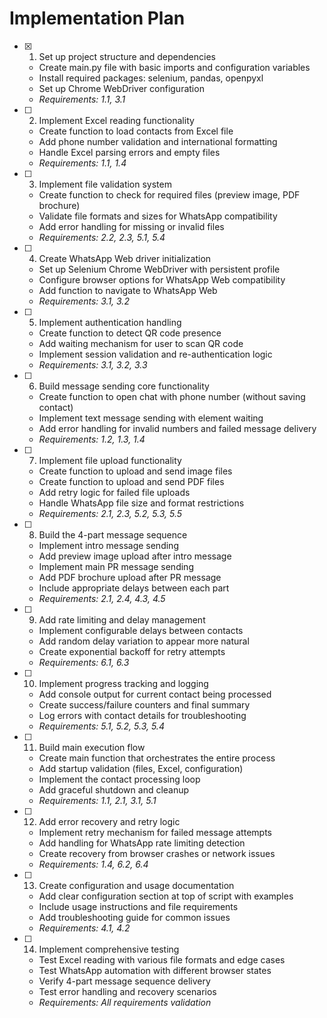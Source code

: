 # Implementation Plan

- [x] 1. Set up project structure and dependencies




  - Create main.py file with basic imports and configuration variables
  - Install required packages: selenium, pandas, openpyxl
  - Set up Chrome WebDriver configuration
  - _Requirements: 1.1, 3.1_

- [ ] 2. Implement Excel reading functionality

  - Create function to load contacts from Excel file
  - Add phone number validation and international formatting
  - Handle Excel parsing errors and empty files
  - _Requirements: 1.1, 1.4_

- [ ] 3. Implement file validation system

  - Create function to check for required files (preview image, PDF brochure)
  - Validate file formats and sizes for WhatsApp compatibility
  - Add error handling for missing or invalid files
  - _Requirements: 2.2, 2.3, 5.1, 5.4_

- [ ] 4. Create WhatsApp Web driver initialization

  - Set up Selenium Chrome WebDriver with persistent profile
  - Configure browser options for WhatsApp Web compatibility
  - Add function to navigate to WhatsApp Web
  - _Requirements: 3.1, 3.2_

- [ ] 5. Implement authentication handling

  - Create function to detect QR code presence
  - Add waiting mechanism for user to scan QR code
  - Implement session validation and re-authentication logic
  - _Requirements: 3.1, 3.2, 3.3_

- [ ] 6. Build message sending core functionality

  - Create function to open chat with phone number (without saving contact)
  - Implement text message sending with element waiting
  - Add error handling for invalid numbers and failed message delivery
  - _Requirements: 1.2, 1.3, 1.4_

- [ ] 7. Implement file upload functionality

  - Create function to upload and send image files
  - Create function to upload and send PDF files
  - Add retry logic for failed file uploads
  - Handle WhatsApp file size and format restrictions
  - _Requirements: 2.1, 2.3, 5.2, 5.3, 5.5_

- [ ] 8. Build the 4-part message sequence

  - Implement intro message sending
  - Add preview image upload after intro message
  - Implement main PR message sending
  - Add PDF brochure upload after PR message
  - Include appropriate delays between each part
  - _Requirements: 2.1, 2.4, 4.3, 4.5_

- [ ] 9. Add rate limiting and delay management

  - Implement configurable delays between contacts
  - Add random delay variation to appear more natural
  - Create exponential backoff for retry attempts
  - _Requirements: 6.1, 6.3_

- [ ] 10. Implement progress tracking and logging

  - Add console output for current contact being processed
  - Create success/failure counters and final summary
  - Log errors with contact details for troubleshooting
  - _Requirements: 5.1, 5.2, 5.3, 5.4_

- [ ] 11. Build main execution flow

  - Create main function that orchestrates the entire process
  - Add startup validation (files, Excel, configuration)
  - Implement the contact processing loop
  - Add graceful shutdown and cleanup
  - _Requirements: 1.1, 2.1, 3.1, 5.1_

- [ ] 12. Add error recovery and retry logic

  - Implement retry mechanism for failed message attempts
  - Add handling for WhatsApp rate limiting detection
  - Create recovery from browser crashes or network issues
  - _Requirements: 1.4, 6.2, 6.4_

- [ ] 13. Create configuration and usage documentation

  - Add clear configuration section at top of script with examples
  - Include usage instructions and file requirements
  - Add troubleshooting guide for common issues
  - _Requirements: 4.1, 4.2_

- [ ] 14. Implement comprehensive testing
  - Test Excel reading with various file formats and edge cases
  - Test WhatsApp automation with different browser states
  - Verify 4-part message sequence delivery
  - Test error handling and recovery scenarios
  - _Requirements: All requirements validation_

